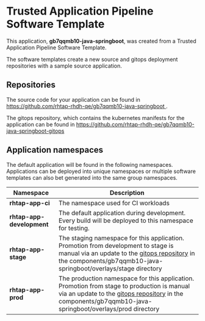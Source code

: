 # Trusted Application Pipeline Software Template

This application, **gb7qqmb10-java-springboot**, was created from a Trusted Application Pipeline Software Template.

The software templates create a new source and gitops deployment repositories with a sample source application. 

## Repositories

The source code for your application can be found in [https://github.com/rhtap-rhdh-qe/gb7qqmb10-java-springboot ](https://github.com/rhtap-rhdh-qe/gb7qqmb10-java-springboot ).
 
The gitops repository, which contains the kubernetes manifests for the application can be found in 
[https://github.com/rhtap-rhdh-qe/gb7qqmb10-java-springboot-gitops ](https://github.com/rhtap-rhdh-qe/gb7qqmb10-java-springboot-gitops ) 

## Application namespaces 

The default application will be found in the following namespaces. Applications can be deployed into unique namespaces or multiple software templates can also bet generated into the same group namespaces.  

|  Namespace   |  Description   |  
| -------- | -------- |
| **rhtap-app-ci** | The namespace used for CI workloads |
| **rhtap-app-development** | The default application during development. Every build will be deployed to this namespace for testing. |
| **rhtap-app-stage** | The staging namespace for this application. Promotion from development to stage is manual via an update to the [gitops repository](https://github.com/rhtap-rhdh-qe/gb7qqmb10-java-springboot-gitops ) in the components/gb7qqmb10-java-springboot/overlays/stage directory |
| **rhtap-app-prod** | The production namespace for this application. Promotion from stage to production is manual via an update to the [gitops repository](https://github.com/rhtap-rhdh-qe/gb7qqmb10-java-springboot-gitops ) in the components/gb7qqmb10-java-springboot/overlays/prod directory |